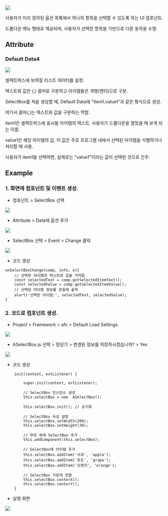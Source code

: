 ![](https://wikidocs.net/images/page/24779/selectBox.png)
 
사용자가 미리 정의된 옵션 목록에서 하나의 항목을 선택할 수 있도록 하는 UI 컴포넌트.

드롭다운 메뉴 형태로 제공되며, 사용자가 선택한 항목을 기반으로 다른 동작을 수행.
 
 
## Attribute
### Default Data4
![](https://wikidocs.net/images/page/24779/%EC%8A%A4%ED%81%AC%EB%A6%B0%EC%83%B7_2025-02-03_093757.png) 

셀렉트박스에 보여질 리스트 데이터를 설정. 

텍스트와 값은 (,) 콤머로 구분하고 아이템들은 개행(엔터)으로 구분. 

SelectBox를 처음 생성할 때, Default Data에 "item1,value1"과 같은 형식으로 생성. 

여기서 콤마(,)는 텍스트와 값을 구분하는 역할.

item1은 셀렉트박스에 표시될 아이템의 텍스트. 사용자가 드롭다운을 열었을 때 보게 되는 이름.

value1은 해당 아이템의 값. 이 값은 주로 프로그램 내에서 선택된 아이템을 식별하거나 처리할 때 사용. 

사용자가 item1을 선택하면, 실제로는 "value1"이라는 값이 선택된 것으로 간주.

## Example
### 1. 화면에 컴포넌트 및 이벤트 생성.
* 컴포넌트 > SelectBox 선택

![](https://wikidocs.net/images/page/24779/makeselectbox.png)

* Attribute > Data에 옵션 추가

![](https://wikidocs.net/images/page/24779/%EC%8A%A4%ED%81%AC%EB%A6%B0%EC%83%B7_2025-01-23_152739.png)

* SelectBox 선택 > Event > Change 클릭

![](https://wikidocs.net/images/page/24779/selectboxevent.png)

* 코드 생성

```
onSelectBoxChange(comp, info, e){
	// 선택된 아이템의 텍스트와 값을 가져옴
	const selectedText = comp.getSelectedItemText();
	const selectedValue = comp.getSelectedItemValue();
	// 선택된 아이템 정보를 콘솔에 출력
	alert('선택된 아이템:', selectedText, selectedValue);
}
```

### 2. 코드로 컴포넌트 생성. 
* Project > Framework > afc > Default Load Settings 

![](https://wikidocs.net/images/page/24779/%EC%8A%A4%ED%81%AC%EB%A6%B0%EC%83%B7_2025-01-23_155755.png)


* ASelectBox.js 선택 > 창닫기 > 변경된 정보를 저장하시겠습니까? > Yes

![](https://wikidocs.net/images/page/24779/%EC%8A%A4%ED%81%AC%EB%A6%B0%EC%83%B7_2025-02-18_162355.png)


* 코드 생성

```
	init(context, evtListener) {

		super.init(context, evtListener);

		// SelectBox 인스턴스 생성
		this.selectBox = new  ASelectBox();

		this.selectBox.init(); // 초기화

		// SelectBox 속성 설정
		this.selectBox.setWidth(200);
		this.selectBox.setHeight(30);

		// 부모 뷰에 SelectBox 추가
		this.addComponent(this.selectBox);

		// SelectBox에 아이템 추가
		this.selectBox.addItem('사과', 'apple');
		this.selectBox.addItem('포도', 'grape');
		this.selectBox.addItem('오렌지', 'orange');

		// SelectBox 가운데 정렬
		this.selectBox.centerX();
		this.selectBox.centerY();
	}
```

* 실행 화면

![](https://wikidocs.net/images/page/24779/%EC%8A%A4%ED%81%AC%EB%A6%B0%EC%83%B7_2025-02-18_162155.png)